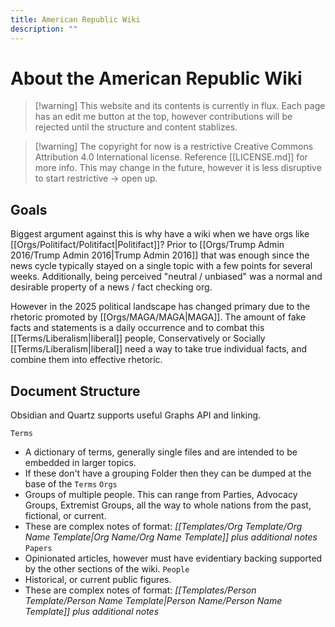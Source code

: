 ```yaml
---
title: American Republic Wiki
description: ""
---
```


# About the American Republic Wiki

>[!warning] This website and its contents is currently in flux. Each page has an edit me button at the top, however contributions will be rejected until the structure and content stablizes.

>[!warning] The copyright for now is a restrictive Creative Commons Attribution 4.0 International license. Reference [[LICENSE.md]] for more info. This may change in the future, however it is less disruptive to start restrictive -> open up.

## Goals
Biggest argument against this is why have a wiki when we have orgs like [[Orgs/Politifact/Politifact|Politifact]]? Prior to [[Orgs/Trump Admin 2016/Trump Admin 2016|Trump Admin 2016]] that was enough since the news cycle typically stayed on a single topic with a few points for several weeks. Additionally, being perceived "neutral / unbiased" was a normal and desirable property of a news / fact checking org.

However in the 2025 political landscape has changed primary due to the rhetoric promoted by [[Orgs/MAGA/MAGA|MAGA]]. The amount of fake facts and statements is a daily occurrence and to combat this [[Terms/Liberalism|liberal]] people, Conservatively or Socially [[Terms/Liberalism|liberal]] need a way to take true individual facts, and combine them into effective rhetoric. 

## Document Structure
Obsidian and Quartz supports useful Graphs API and linking.

`Terms`
- A dictionary of terms, generally single files and are intended to be embedded in larger topics. 
- If these don't have a grouping Folder then they can be dumped at the base of the `Terms`
`Orgs`
- Groups of multiple people. This can range from Parties, Advocacy Groups, Extremist Groups, all the way to whole nations from the past, fictional, or current. 
- These are complex notes of format: *[[Templates/Org Template/Org Name Template|Org Name/Org Name Template]] plus additional notes*
`Papers`
- Opinionated articles, however must have evidentiary backing supported by the other sections of the wiki.
`People`
- Historical, or current public figures. 
- These are complex notes of format: *[[Templates/Person Template/Person Name Template|Person Name/Person Name Template]] plus additional notes*